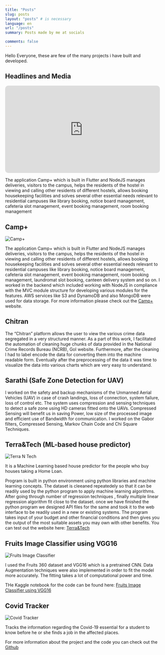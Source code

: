 ```yaml
---
title: "Posts"
slug: posts
layout: "posts" # is necessary
language: en
url: "/posts"
summary: Posts made by me at socials

comments: false
---
```



Hello Everyone, these are few of the many projects i have built and developed. 

## Headlines and Media

<div style="position: relative; width: 100%; padding-bottom: 56.25%; margin-bottom: 10px; border-radius: 10px; overflow: hidden;">
    <iframe width="100%" height="100%" src="https://www.youtube.com/embed/f-xNxJ9u9Ok" frameborder="0" allowfullscreen style="position: absolute; width: 100%; height: 100%; top: 0; left: 0; border-radius: 0px;"></iframe>
</div>

<!-- <div style="position: relative; width: 95%; margin: 0 auto;">
    <div style="position: relative; padding-bottom: 56.25%; margin-bottom: 10px; border-radius: 10px; overflow: hidden;">
        <iframe width="100%" height="100%" src="https://www.youtube.com/embed/f-xNxJ9u9Ok" frameborder="0" allowfullscreen style="position: absolute; width: 100%; height: 100%; top: 0; left: 0; border-radius: 0px;"></iframe>
    </div>
</div> -->

The application Camp+ which is built in Flutter and NodeJS manages deliveries, visitors to the campus, helps the residents of the hostel in viewing and calling other residents of different hostels, allows booking housekeeping facilities and solves several other essential needs relevant to residential campuses like library booking, notice board management, cafeteria slot management, event booking management, room booking management

## Camp+

![Camp+](/img/camp+.png)


<!-- <blockquote class="instagram-media" data-instgrm-permalink="https://www.instagram.com/p/CygC9PFJgvD/?utm_source=ig_web_copy_link&igsh=MzRlODBiNWFlZA==" data-instgrm-version="13">
    <a href="https://www.instagram.com/p/CygC9PFJgvD/?utm_source=ig_web_copy_link&igsh=MzRlODBiNWFlZA==" target="_blank" rel="noopener noreferrer">View this post on Instagram</a>
</blockquote>
<script async src="//www.instagram.com/embed.js"></script> -->


The application Camp+ which is built in Flutter and NodeJS manages deliveries, visitors to the campus, helps the residents of the hostel in viewing and calling other residents of different hostels, allows booking housekeeping facilities and solves several other essential needs relevant to residential campuses like library booking, notice board management, cafeteria slot management, event booking management, room booking management, laundromat slot booking, canteen delivery system and so on.
I worked in the backend which included working with NodeJS in compliance with the MVC module structure for developing various modules for the features. AWS services like S3 and DynamoDB and also MongoDB were used for data storage. For more information please check out the [Camp+](https://camplus.network/) website.

## Chitran

The “Chitran” platform allows the user to view the various crime data segregated in a very structured manner. As a part of this work, I facilitated the automation of cleaning huge chunks of data provided in the National Crime Records Bureau (NCRB), GoI website. Furthermore, after the cleaning I had to label encode the data for converting them into the machine readable form. Eventually after the preprocessing of the data it was time to visualize the data into various charts which are very easy to understand.

## Sarathi (Safe Zone Detection for UAV)

I worked on the safety and backup mechanisms of the Unmanned Aerial Vehicles (UAV) in case of crash landings, loss of connection, system failure, loss of control etc. The system uses compression and sensing techniques to detect a safe zone using HD cameras fitted onto the UAVs. Compressed Sensing will benefit us in saving Power, low size of the processed image and efficient use of Bandwidth for communication. I worked on the Gabor filters, Compressed Sensing, Markov Chain Code and Chi Square Techniques.

## Terra&Tech (ML-based house predictor)

![Terra N Tech](/img/terrantech.png)

It is a Machine Learning based house predictor for the people who buy houses taking a Home Loan.

Program is built in python environment using python libraries and machine learning concepts. The dataset is cleeaned repeatedely so that it can be readily used by the python program to apply machine learning algorithms. After going through number of regression techniques , finally multiple linear regression algorithm fit close to the dataset. once we have finished the python program we designed API files for the same and took it to the web interface to be readily used in a new or existing systems. The program takes input of your budget and other financial conditions and then gives you the output of the most suitable assets you may own with other benefits. You can test out the website here: [Terra&Tech](https://codecops-hackathon.herokuapp.com/)

## Fruits Image Classifier using VGG16
![Fruits Image Classifier](/img/image-classifier.png)

I used the Fruits 360 dataset and VGG16 which is a pretrained CNN. Data Augmentation techniques were also implemented in order to fit the model more accurately. The fitting takes a lot of computational power and time.

THe Kaggle notebook for the code can be found here: [Fruits Image Classifier using VGG16](https://www.kaggle.com/niharsanda/fruits-image-classifier-using-vgg16)

## Covid Tracker

![Covid Tracker](/img/covid-tracker.png)

Tracks the information regarding the Covid-19 essential for a student to know before he or she finds a job in the affected places.

For more information about the project and the code you can check out the [Github](https://github.com/koolgax99/Covid-19-Tracker)
